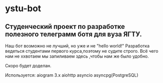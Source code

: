 # ystu-bot
Студенческий проект по разработке полезного телеграмм ботя для вуза ЯГТУ.
---------------------------------------------------------------------------
Наш бот возможно не лучший, но уже и не "hello world!"
Разработка ведеться студентами первого курса,поэтому не судите строго.
Всё чего нам не ххвотаем мы запиливаем здесь ,чтобы нам же было удобно.

Скоро будет доделан.

Используется:
aiogram 3.x
aiohttp
asyncio
asyncpg(PostgreSQL)
